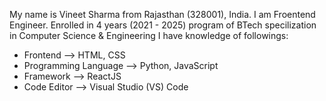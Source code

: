 My name is Vineet Sharma from Rajasthan (328001), India.
I am Froentend Engineer. 
Enrolled in 4 years (2021 - 2025) program of BTech specilization in Computer Science & Engineering
I have knowledge of followings:
 - Frontend --> HTML, CSS
 - Programming Language --> Python, JavaScript
 - Framework --> ReactJS
 - Code Editor --> Visual Studio (VS) Code
